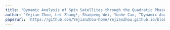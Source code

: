 ```yaml
---
title: "Dynamic Analysis of Spin Satellites through the Quadratic Phase Estimation in Multiple-station Radar Images"
author: "Yejian Zhou, Lei Zhang*, Shaopeng Wei, Yunhe Cao, “Dynamic Analysis of Spin Satellites through the Quadratic Phase Estimation in Multiple-station Radar Images”, IEEE Transactions on Computational Imaging,no.6, pp. 894-907, 2020."
paperurl: 'https://github.com/YejianZhou-home/YejianZhou.github.io/blob/master/files/Dynamic_Analysis_of_Spin_Satellites_Through_the_Quadratic_Phase_Estimation_in_Multiple-Station_Radar_Images.pdf'
---
```


